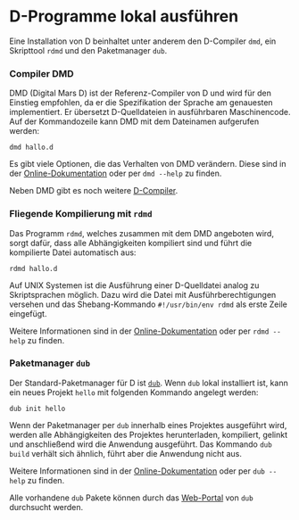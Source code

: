 # D-Programme lokal ausführen

Eine Installation von D beinhaltet unter anderem den D-Compiler `dmd`,
ein Skripttool `rdmd` und den Paketmanager `dub`.

### Compiler DMD
DMD (Digital Mars D) ist der Referenz-Compiler von D und wird für den Einstieg
empfohlen, da er die Spezifikation der Sprache am genauesten implementiert.
Er übersetzt D-Quelldateien in ausführbaren Maschinencode.
Auf der Kommandozeile kann DMD mit dem Dateinamen aufgerufen werden:

    dmd hallo.d

Es gibt viele Optionen, die das Verhalten von DMD verändern.
Diese sind in der [Online-Dokumentation](https://dlang.org/dmd.html#switches)
oder per `dmd --help` zu finden. 

Neben DMD gibt es noch weitere [D-Compiler](https://wiki.dlang.org/Compilers).
### Fliegende Kompilierung mit `rdmd`

Das Programm `rdmd`, welches zusammen mit dem DMD angeboten wird,
sorgt dafür, dass alle Abhängigkeiten kompiliert sind und führt die kompilierte
Datei automatisch aus:

    rdmd hallo.d

Auf UNIX Systemen ist die Ausführung einer D-Quelldatei analog zu Skriptsprachen möglich.
Dazu wird die Datei mit Ausführberechtigungen versehen und das Shebang-Kommando 
`#!/usr/bin/env rdmd` als erste Zeile eingefügt.

Weitere Informationen sind in der [Online-Dokumentation](https://dlang.org/rdmd.html)
oder per `rdmd --help` zu finden.

### Paketmanager `dub`

Der Standard-Paketmanager für D ist [`dub`](http://code.dlang.org). Wenn `dub` lokal
installiert ist, kann ein neues Projekt `hello` mit folgenden Kommando angelegt
werden:

    dub init hello

Wenn der Paketmanager per `dub` innerhalb eines Projektes ausgeführt wird,
werden alle Abhängigkeiten des Projektes herunterladen, kompiliert, gelinkt
und anschließend wird die Anwendung ausgeführt.
Das Kommando `dub build` verhält sich ähnlich, führt aber die Anwendung nicht aus.

Weitere Informationen sind in der [Online-Dokumentation](https://code.dlang.org/docs/commandline)
oder per `dub --help` zu finden.

Alle vorhandene `dub` Pakete können durch das [Web-Portal](https://code.dlang.org)
von `dub` durchsucht werden.
